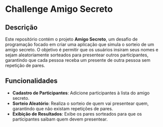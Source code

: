 # Challenge Amigo Secreto

## Descrição

Este repositório contém o projeto **Amigo Secreto**, um desafio de programação focado em criar uma aplicação que simula o sorteio de um amigo secreto. O objetivo é permitir que os usuários insiram seus nomes e sejam aleatoriamente sorteados para presentear outros participantes, garantindo que cada pessoa receba um presente de outra pessoa sem repetição de pares.

## Funcionalidades

- **Cadastro de Participantes**: Adicione participantes à lista do amigo secreto.
- **Sorteio Aleatório**: Realiza o sorteio de quem vai presentear quem, garantindo que não existam repetições de pares.
- **Exibição de Resultados**: Exibe os pares sorteados para que os participantes saibam quem devem presentear.

